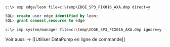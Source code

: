 <!-- --- title: Oracle / Exporter/importer un schéma de base -->
~~~
c:\> exp edge/leon file=c:\temp\EDGE_SP3_FIX016_AXA.dmp direct=y
~~~
``` sql
SQL> create user edge identified by leon;
SQL> grant connect,resource to edge
``` 
``` sh
c:\> imp system/manager file=c:\temp\EDGE_SP3_FIX016_AXA.dmp ignore=y fromuser=edge touser=edge
``` 

Voir aussi &rarr; [[Utiliser DataPump en ligne de commande]]

<!-- --- tags: server, oracle -->